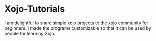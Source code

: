 # Xojo-Tutorials

I am delightful to share simple xojo projects to the xojo community for beginners. 
I made the programs customizable so that it can be used by people for learning Xojo.

